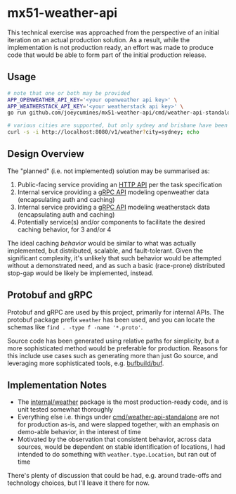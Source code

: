 # mx51-weather-api

This technical exercise was approached from the perspective of an initial iteration on an actual production solution.
As a result, while the implementation is not production ready, an effort was made to produce code that would be able to
form part of the initial production release.

## Usage

```bash
# note that one or both may be provided
APP_OPENWEATHER_API_KEY='<your openweather api key>' \
APP_WEATHERSTACK_API_KEY='<your weatherstack api key>' \
go run github.com/joeycumines/mx51-weather-api/cmd/weather-api-standalone

# various cities are supported, but only sydney and brisbane have been tested
curl -s -i http://localhost:8080/v1/weather?city=sydney; echo
```

## Design Overview

The "planned" (i.e. not implemented) solution may be summarised as:

1. Public-facing service providing an [HTTP API](schema/v1/openapi.yaml) per the task specification
2. Internal service providing a [gRPC API](openweather/openweatherv1.proto) modeling openweather data (encapsulating
   auth and caching)
3. Internal service providing a [gRPC API](weatherstack/weatherstackv1.proto) modeling weatherstack data (encapsulating
   auth and caching)
4. Potentially service(s) and/or components to facilitate the desired caching behavior, for 3 and/or 4

The ideal caching _behavior_ would be similar to what was actually implemented, but distributed, scalable, and
fault-tolerant. Given the significant complexity, it's unlikely that such behavior would be attempted without a
demonstrated need, and as such a basic (race-prone) distributed stop-gap would be likely be implemented, instead.

## Protobuf and gRPC

Protobuf and gRPC are used by this project, primarily for internal APIs.
The protobuf package prefix `weather` has been used, and you can locate the schemas like
`find . -type f -name '*.proto'`.

Source code has been generated using relative paths for simplicity, but a more sophisticated method would be preferable
for production. Reasons for this include use cases such as generating more than just Go source, and leveraging more
sophisticated tools, e.g. [bufbuild/buf](https://github.com/bufbuild/buf).

## Implementation Notes

- The [internal/weather](internal/weather) package is the most production-ready
  code, and is unit tested somewhat thoroughly
- Everything else i.e. things under [cmd/weather-api-standalone](cmd/weather-api-standalone) are not for production
  as-is, and were slapped together, with an emphasis on demo-able behavior, in the interest of time
- Motivated by the observation that consistent behavior, across data sources, would be dependent on stable
  identification of locations, I had intended to do something with `weather.type.Location`, but ran out of time

There's plenty of discussion that could be had, e.g. around trade-offs and technology choices, but I'll leave it there
for now.
